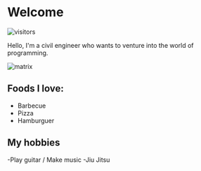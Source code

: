 # Welcome



![visitors](https://visitor-badge.glitch.me/badge?page_id=Rick1Marques.visitor-badge)

Hello, I'm a civil engineer who wants to venture into the world of programming.

![matrix](https://i.pinimg.com/originals/11/97/f7/1197f77aebad89378213bf553a5c01aa.jpg)


## Foods I love:
- Barbecue
- Pizza
- Hamburguer

## My hobbies
-Play guitar / Make music
-Jiu Jitsu

